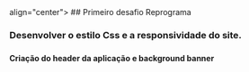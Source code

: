 <div> align="center">
## Primeiro desafio Reprograma
</div>

<h3>
Desenvolver o estilo Css e a responsividade do site.
<h3>

#### Criação do header da aplicação e background banner